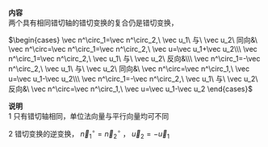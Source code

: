 **内容**  
两个具有相同错切轴的错切变换的复合仍是错切变换，  
  
$\begin{cases}  
\vec n^\circ_1=\vec n^\circ_2,\ \vec u_1\ 与\ \vec u_2\ 同向&\ \vec n^\circ=\vec n^\circ_1=\vec n^\circ_2,\ \vec u=\vec u_1+\vec u_2\\\  
\vec n^\circ_1=\vec n^\circ_2,\ \vec u_1\ 与\ \vec u_2\ 反向&\\\  
\vec n^\circ_1=-\vec n^\circ_2,\ \vec u_1\ 与\ \vec u_2\ 同向&\ \vec n^\circ=\vec n^\circ_1,\ \vec u=\vec u_1-\vec u_2\\\  
\vec n^\circ_1=-\vec n^\circ_2,\ \vec u_1\ 与\ \vec u_2\ 反向&\ \vec n^\circ=\vec n^\circ_1,\ \vec u=\vec u_1-\vec u_2  
\end{cases}$  
  
**说明**  
1 只有错切轴相同，单位法向量与平行向量均可不同  
  
2 错切变换的逆变换， $\vec n^\circ_1=\vec n^\circ_2$ ， $\vec u_2=-\vec u_1$  
